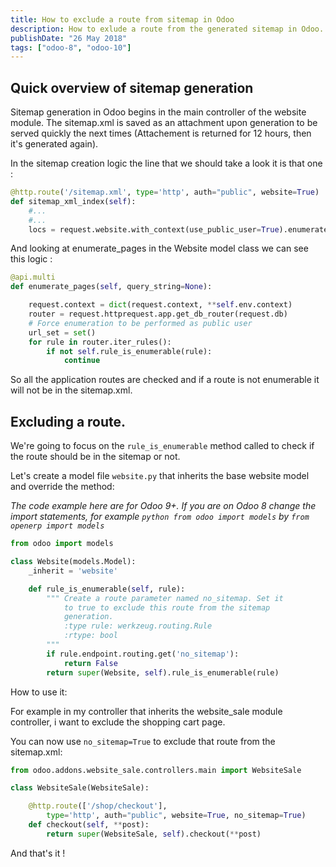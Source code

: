 ```yaml
---
title: How to exclude a route from sitemap in Odoo
description: How to exlude a route from the generated sitemap in Odoo.
publishDate: "26 May 2018"
tags: ["odoo-8", "odoo-10"]
---
```


## Quick overview of sitemap generation

Sitemap generation in Odoo begins in the main controller of the website module. The sitemap.xml is saved as an attachment upon generation to be served quickly the next times (Attachement is returned for 12 hours, then it's generated again).

In the sitemap creation logic the line that we should take a look it is that one :

```python
@http.route('/sitemap.xml', type='http', auth="public", website=True)
def sitemap_xml_index(self):
    #...
    #...
    locs = request.website.with_context(use_public_user=True).enumerate_pages()
```

And looking at enumerate_pages in the Website model class we can see this logic :

```python
@api.multi
def enumerate_pages(self, query_string=None):

    request.context = dict(request.context, **self.env.context)
    router = request.httprequest.app.get_db_router(request.db)
    # Force enumeration to be performed as public user
    url_set = set()
    for rule in router.iter_rules():
        if not self.rule_is_enumerable(rule):
            continue
```

So all the application routes are checked and if a route is not enumerable it will not be in the sitemap.xml.

## Excluding a route.

We're going to focus on the `rule_is_enumerable` method called to check if the route should be in the sitemap or not.

Let's create a model file `website.py` that inherits the base website model and override the method:

_The code example here are for Odoo 9+. If you are on Odoo 8 change the import statements, for example `python from odoo import models` by `from openerp import models`_

```python
from odoo import models

class Website(models.Model):
    _inherit = 'website'

    def rule_is_enumerable(self, rule):
        """ Create a route parameter named no_sitemap. Set it
            to true to exclude this route from the sitemap
            generation.
            :type rule: werkzeug.routing.Rule
            :rtype: bool
        """
        if rule.endpoint.routing.get('no_sitemap'):
            return False
        return super(Website, self).rule_is_enumerable(rule)
```

How to use it:

For example in my controller that inherits the website_sale module controller, i want to exclude the shopping cart page.

You can now use `no_sitemap=True` to exclude that route from the sitemap.xml:

```python
from odoo.addons.website_sale.controllers.main import WebsiteSale

class WebsiteSale(WebsiteSale):

    @http.route(['/shop/checkout'],
        type='http', auth="public", website=True, no_sitemap=True)
    def checkout(self, **post):
        return super(WebsiteSale, self).checkout(**post)
```

And that's it !
